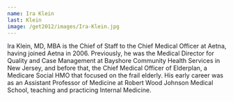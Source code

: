 ```yaml
---
name: Ira Klein
last: Klein
image: /get2012/images/Ira-Klein.jpg
---
```


Ira Klein, MD, MBA is the Chief of Staff to the Chief Medical Officer at Aetna, having joined Aetna in 2006\. Previously, he was the Medical Director for Quality and Case Management at Bayshore Community Health Services in New Jersey, and before that, the Chief Medical Officer of Elderplan, a Medicare Social HMO that focused on the frail elderly. His early career was as an Assistant Professor of Medicine at Robert Wood Johnson Medical School, teaching and practicing Internal Medicine.

